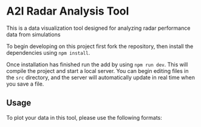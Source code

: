 A2I Radar Analysis Tool
===========================

This is a data visualization tool designed for analyzing radar performance data from simulations

To begin developing on this project first fork the repository, then install the dependencies using `npm install`.

Once installation has finished run the add by using `npm run dev`. This will compile the project and start
a local server. You can begin editing files in the `src` directory, and the server will automatically
update in real time when you save a file.

## Usage
To plot your data in this tool, please use the following formats:
